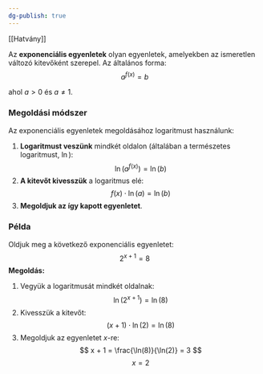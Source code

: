 ```yaml
---
dg-publish: true
---
```


[[Hatvány]]

Az **exponenciális egyenletek** olyan egyenletek, amelyekben az ismeretlen változó kitevőként szerepel. Az általános forma:
$$
a^{f(x)} = b
$$

ahol $a > 0$ és $a \neq 1$.

### Megoldási módszer

Az exponenciális egyenletek megoldásához logaritmust használunk:
1. **Logaritmust veszünk** mindkét oldalon (általában a természetes logaritmust, $\ln$):
$$
\ln\left(a^{f(x)}\right) = \ln(b)
$$
2. **A kitevőt kivesszük** a logaritmus elé:
$$
f(x) \cdot \ln(a) = \ln(b)
$$
3. **Megoldjuk az így kapott egyenletet**.

### Példa

Oldjuk meg a következő exponenciális egyenletet:
$$
2^{x + 1} = 8
$$
**Megoldás:**
1. Vegyük a logaritmusát mindkét oldalnak:
$$
\ln\left(2^{x + 1}\right) = \ln(8)
$$
2. Kivesszük a kitevőt:
$$
(x + 1) \cdot \ln(2) = \ln(8)
$$
3. Megoldjuk az egyenletet $x$-re:
$$
x + 1 = \frac{\ln(8)}{\ln(2)} = 3
$$
$$
x = 2
$$